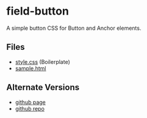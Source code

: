 # field-button

A simple button CSS for Button and Anchor elements.

## Files

- [style.css](./style.css) (Boilerplate)
- [sample.html](./sample.html)

## Alternate Versions

- [github page](https://jamesroberthugginsngo.github.io/css-boilerplates/src/field-button)
- [github repo](https://github.com/JamesRobertHugginsNgo/css-boilerplates/tree/main/src/field-button)

